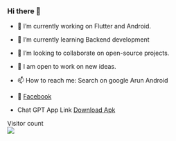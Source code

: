 ### Hi there 👋

- 🔭  I’m currently working on Flutter and Android.

- 🌱  I’m currently learning Backend development

- 👯  I’m looking to collaborate on open-source projects.

- 💫  I am open to work on new ideas.

- 📫  How to reach me: Search on google Arun Android

- 🦕 [Facebook](https://www.facebook.com/arunandroid0)

- Chat GPT App Link [Download Apk](https://drive.google.com/file/d/1cK44sPdHwSGzCvbJC3xIvfI_tQzoFiJJ/view?usp=sharing)

<p > 
  Visitor count<br>
  <img src="https://profile-counter.glitch.me/arundidauli/count.svg" />
 
</p>
